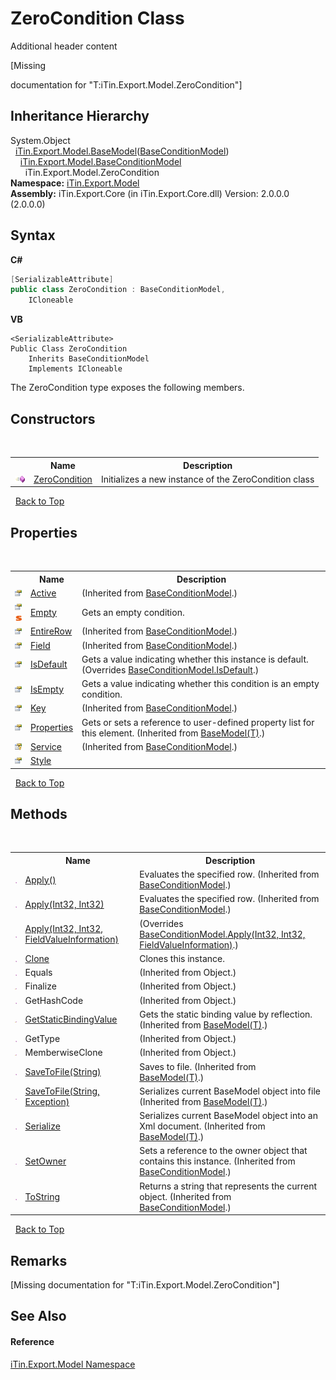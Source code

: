 # ZeroCondition Class
Additional header content 

\[Missing <summary> documentation for "T:iTin.Export.Model.ZeroCondition"\]


## Inheritance Hierarchy
System.Object<br />&nbsp;&nbsp;<a href="T_iTin_Export_Model_BaseModel_1">iTin.Export.Model.BaseModel</a>(<a href="T_iTin_Export_Model_BaseConditionModel">BaseConditionModel</a>)<br />&nbsp;&nbsp;&nbsp;&nbsp;<a href="T_iTin_Export_Model_BaseConditionModel">iTin.Export.Model.BaseConditionModel</a><br />&nbsp;&nbsp;&nbsp;&nbsp;&nbsp;&nbsp;iTin.Export.Model.ZeroCondition<br />
**Namespace:**&nbsp;<a href="N_iTin_Export_Model">iTin.Export.Model</a><br />**Assembly:**&nbsp;iTin.Export.Core (in iTin.Export.Core.dll) Version: 2.0.0.0 (2.0.0.0)

## Syntax

**C#**<br />
``` C#
[SerializableAttribute]
public class ZeroCondition : BaseConditionModel, 
	ICloneable
```

**VB**<br />
``` VB
<SerializableAttribute>
Public Class ZeroCondition
	Inherits BaseConditionModel
	Implements ICloneable
```

The ZeroCondition type exposes the following members.


## Constructors
&nbsp;<table><tr><th></th><th>Name</th><th>Description</th></tr><tr><td>![Public method](media/pubmethod.gif "Public method")</td><td><a href="M_iTin_Export_Model_ZeroCondition__ctor">ZeroCondition</a></td><td>
Initializes a new instance of the ZeroCondition class</td></tr></table>&nbsp;
<a href="#zerocondition-class">Back to Top</a>

## Properties
&nbsp;<table><tr><th></th><th>Name</th><th>Description</th></tr><tr><td>![Public property](media/pubproperty.gif "Public property")</td><td><a href="P_iTin_Export_Model_BaseConditionModel_Active">Active</a></td><td> (Inherited from <a href="T_iTin_Export_Model_BaseConditionModel">BaseConditionModel</a>.)</td></tr><tr><td>![Public property](media/pubproperty.gif "Public property")![Static member](media/static.gif "Static member")</td><td><a href="P_iTin_Export_Model_ZeroCondition_Empty">Empty</a></td><td>
Gets an empty condition.</td></tr><tr><td>![Public property](media/pubproperty.gif "Public property")</td><td><a href="P_iTin_Export_Model_BaseConditionModel_EntireRow">EntireRow</a></td><td> (Inherited from <a href="T_iTin_Export_Model_BaseConditionModel">BaseConditionModel</a>.)</td></tr><tr><td>![Public property](media/pubproperty.gif "Public property")</td><td><a href="P_iTin_Export_Model_BaseConditionModel_Field">Field</a></td><td> (Inherited from <a href="T_iTin_Export_Model_BaseConditionModel">BaseConditionModel</a>.)</td></tr><tr><td>![Public property](media/pubproperty.gif "Public property")</td><td><a href="P_iTin_Export_Model_ZeroCondition_IsDefault">IsDefault</a></td><td>
Gets a value indicating whether this instance is default.
 (Overrides <a href="P_iTin_Export_Model_BaseConditionModel_IsDefault">BaseConditionModel.IsDefault</a>.)</td></tr><tr><td>![Public property](media/pubproperty.gif "Public property")</td><td><a href="P_iTin_Export_Model_ZeroCondition_IsEmpty">IsEmpty</a></td><td>
Gets a value indicating whether this condition is an empty condition.</td></tr><tr><td>![Public property](media/pubproperty.gif "Public property")</td><td><a href="P_iTin_Export_Model_BaseConditionModel_Key">Key</a></td><td> (Inherited from <a href="T_iTin_Export_Model_BaseConditionModel">BaseConditionModel</a>.)</td></tr><tr><td>![Public property](media/pubproperty.gif "Public property")</td><td><a href="P_iTin_Export_Model_BaseModel_1_Properties">Properties</a></td><td>
Gets or sets a reference to user-defined property list for this element.
 (Inherited from <a href="T_iTin_Export_Model_BaseModel_1">BaseModel(T)</a>.)</td></tr><tr><td>![Protected property](media/protproperty.gif "Protected property")</td><td><a href="P_iTin_Export_Model_BaseConditionModel_Service">Service</a></td><td> (Inherited from <a href="T_iTin_Export_Model_BaseConditionModel">BaseConditionModel</a>.)</td></tr><tr><td>![Public property](media/pubproperty.gif "Public property")</td><td><a href="P_iTin_Export_Model_ZeroCondition_Style">Style</a></td><td /></tr></table>&nbsp;
<a href="#zerocondition-class">Back to Top</a>

## Methods
&nbsp;<table><tr><th></th><th>Name</th><th>Description</th></tr><tr><td>![Public method](media/pubmethod.gif "Public method")</td><td><a href="M_iTin_Export_Model_BaseConditionModel_Apply">Apply()</a></td><td>
Evaluates the specified row.
 (Inherited from <a href="T_iTin_Export_Model_BaseConditionModel">BaseConditionModel</a>.)</td></tr><tr><td>![Public method](media/pubmethod.gif "Public method")</td><td><a href="M_iTin_Export_Model_BaseConditionModel_Apply_1">Apply(Int32, Int32)</a></td><td>
Evaluates the specified row.
 (Inherited from <a href="T_iTin_Export_Model_BaseConditionModel">BaseConditionModel</a>.)</td></tr><tr><td>![Public method](media/pubmethod.gif "Public method")</td><td><a href="M_iTin_Export_Model_ZeroCondition_Apply">Apply(Int32, Int32, FieldValueInformation)</a></td><td> (Overrides <a href="M_iTin_Export_Model_BaseConditionModel_Apply_2">BaseConditionModel.Apply(Int32, Int32, FieldValueInformation)</a>.)</td></tr><tr><td>![Public method](media/pubmethod.gif "Public method")</td><td><a href="M_iTin_Export_Model_ZeroCondition_Clone">Clone</a></td><td>
Clones this instance.</td></tr><tr><td>![Public method](media/pubmethod.gif "Public method")</td><td>Equals</td><td> (Inherited from Object.)</td></tr><tr><td>![Protected method](media/protmethod.gif "Protected method")</td><td>Finalize</td><td> (Inherited from Object.)</td></tr><tr><td>![Public method](media/pubmethod.gif "Public method")</td><td>GetHashCode</td><td> (Inherited from Object.)</td></tr><tr><td>![Protected method](media/protmethod.gif "Protected method")</td><td><a href="M_iTin_Export_Model_BaseModel_1_GetStaticBindingValue">GetStaticBindingValue</a></td><td>
Gets the static binding value by reflection.
 (Inherited from <a href="T_iTin_Export_Model_BaseModel_1">BaseModel(T)</a>.)</td></tr><tr><td>![Public method](media/pubmethod.gif "Public method")</td><td>GetType</td><td> (Inherited from Object.)</td></tr><tr><td>![Protected method](media/protmethod.gif "Protected method")</td><td>MemberwiseClone</td><td> (Inherited from Object.)</td></tr><tr><td>![Public method](media/pubmethod.gif "Public method")</td><td><a href="M_iTin_Export_Model_BaseModel_1_SaveToFile">SaveToFile(String)</a></td><td>
Saves to file.
 (Inherited from <a href="T_iTin_Export_Model_BaseModel_1">BaseModel(T)</a>.)</td></tr><tr><td>![Public method](media/pubmethod.gif "Public method")</td><td><a href="M_iTin_Export_Model_BaseModel_1_SaveToFile_1">SaveToFile(String, Exception)</a></td><td>
Serializes current BaseModel object into file
 (Inherited from <a href="T_iTin_Export_Model_BaseModel_1">BaseModel(T)</a>.)</td></tr><tr><td>![Public method](media/pubmethod.gif "Public method")</td><td><a href="M_iTin_Export_Model_BaseModel_1_Serialize">Serialize</a></td><td>
Serializes current BaseModel object into an Xml document.
 (Inherited from <a href="T_iTin_Export_Model_BaseModel_1">BaseModel(T)</a>.)</td></tr><tr><td>![Public method](media/pubmethod.gif "Public method")</td><td><a href="M_iTin_Export_Model_BaseConditionModel_SetOwner">SetOwner</a></td><td>
Sets a reference to the owner object that contains this instance.
 (Inherited from <a href="T_iTin_Export_Model_BaseConditionModel">BaseConditionModel</a>.)</td></tr><tr><td>![Public method](media/pubmethod.gif "Public method")</td><td><a href="M_iTin_Export_Model_BaseConditionModel_ToString">ToString</a></td><td>
Returns a string that represents the current object.
 (Inherited from <a href="T_iTin_Export_Model_BaseConditionModel">BaseConditionModel</a>.)</td></tr></table>&nbsp;
<a href="#zerocondition-class">Back to Top</a>

## Remarks
\[Missing <remarks> documentation for "T:iTin.Export.Model.ZeroCondition"\]

## See Also


#### Reference
<a href="N_iTin_Export_Model">iTin.Export.Model Namespace</a><br />